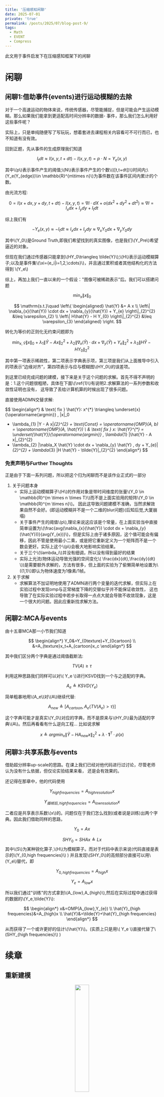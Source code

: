 ```yaml
---
title: '压缩感知闲聊'
date: 2025-07-01
private: 'true'
permalink: /posts/2025/07/blog-post-9/
tags:
  - Math
  - EVENT
  - Compress
---
```



此文用于事件启发下在压缩感知框架下的闲聊






# 闲聊
## 闲聊1:借助事件(events)进行运动模糊的去除
对于一个高速运动的物体来说，传统传感器，尽管能捕捉，但是可能会产生运动模糊。那么如果我们能拿到更适配高时间分辨率的数据-
事件，那么我们怎么利用好这些事件呢？

实际上，只是单纯随便写了写玩玩，想着套进去课程相关内容看可不可行而已，也不知道有没有效。

回到正题，先从事件的生成原理我们知道

$$
I_t dt \approx I(x,y,t+dt)-I(x,y,t)=p \cdot N = Y_e(x,y)
$$

其中\\(p\\)表示事件产生的阈值;\\(N\\)表示事件产生的个数\\(([t,t+dt])\\)时间内;\\(Y_e(Y_{edge})\in \mathbb{R}^{m\times n}\\)为事件数在该事件区间内累计的个数。

由光流方程:

$$
0=I(x+dx,y+dy,t+dt)-I(x,y,t)=\nabla I \cdot dX+ o(dx^2+dy^2+dt^2) \approx \nabla I=I_xdx+I_ydy+I_tdt
$$

综上我们有

$$
-Y_e(x,y)\approx -I_tdt \approx I_xdx+I_ydy \approx \nabla_x Y_0 dx + \nabla_y Y_0 dy
$$

其中\\(Y_0\\)是Ground Truth,即我们希望找到的真实图像，也是我们\\(Y_Pre\\)希望逼近的对象。

但现在我们通过传感器只能拿到\\(HY_0\triangleq \tilde{Y}\\);\\(H\\)表示运动模糊算子;以及是事件集\\(\xi=\{e_i|i=1,2,\cdots\}\\)，并且通过累积或者其他结构化的方法得到
\\(Y_e\\)

综上，再加上我们一直以来的一个假设："图像可被稀疏表示"后。我们可以搭建问题

$$
\min_x \|x\|_{0}
$$

$$
\mathrm{s.t.}\quad
\left\{
\begin{aligned}
\hat{Y} &= A x \\
\left\| \nabla_{x}(\hat{Y}) \cdot dx + \nabla_{y}(\hat{Y}) + Y_{e} \right\|_{2}^{2} &\leq \varepsilon_{2} \\
\left\| H\hat{Y} - H Y_{0} \right\|_{2}^{2} &\leq \varepsilon_{3}
\end{aligned}
\right.
$$

转化为等价的正则化无约束问题即为

$$
\min_{x,\hat{Y}} \|x\|_{0}+\lambda_1 \|\hat{Y} - A x\|_2^2 +\lambda_2 \| \nabla_{x}(\hat{Y}) \cdot dx + \nabla_{y}(\hat{Y}) + Y_{e} \|_2^2 +\lambda_3\| H\hat{Y} - H Y_{0} \|_2^2
$$

其中第一项表示稀疏性，第二项表示字典表示项，第三项是我们从上面推导中引入的项表示“边缘对齐”，第四项表示与应与模糊图\\(HY_0\\\)的误差项。

到这里已经完成问题的建模，接下来是关于这个问题的求解。首先不得不声明的是：1.这个问题很粗陋，具体在下面\\(\ref{1}\\)有说明2.求解算法的一系列参数和收敛性证明也没有，
这导致了丢给计算机算的时候出现了很多问题。

直接使用ADMN交替求解:

$$
\begin{align*}
& \text{ fix } \hat{Y}: x^{*} \triangleq \underset{x}{\operatorname{argmin}} \, \|x\|_0 
+ \lambda_{1} \|Y - A x\|_{2}^{2} + \text{Const} 
= \operatorname{OMP}(A, b) = \operatorname{OMP}(A, \hat{Y}) \\
& \text{ fix } x: \hat{Y}^{*} = \underset{\hat{Y}}{\operatorname{argmin}} \, \lambda_{1} \|\hat{Y} - A x\|_{2}^{2} 
+ \lambda_{2} \|\nabla_X \hat{Y} \cdot dx + \nabla_{y} \hat{Y} \, dy + Y_{e}\|_{2}^{2} + \lambda_{3} \|H \hat{Y} - \tilde{Y}\|_{2}^{2}
\end{align*}
$$

### 免责声明与Further Thoughts

正是由于下面一系列问题，所以把这个归为闲聊而不是该作业正式的一部分
  1. 关于问题本身
      * 实际上运动模糊算子\\(H\\)的作用对象是带时间维度的张量\\(Y_0 \in \mathbb{R}^{m \times n \times T}\\)而不是上面实验用的矩阵\\(Y_0 \in \mathbb{R}^{m \times n}\\)。
      因此这导致问题建模不准确，当然求解效果自然不会好。(即运动模糊并不是一个二维的blur问题)(后知后觉,大厦崩塌)
      * 关于事件产生的阈值\\(p\\),理论来说这应该是个常量，在上面实验当中直接简单设置为\\(\frac{avg(\nabla_{x}(\hat{Y}) \cdot dx + \nabla_{y}(\hat{Y}))}{avg(Y_{e})}\\)，但是实际上由于诸多原因，这个值可能会有偏移，因此不管是使用最小二乘，或是把它重新定义为一个矩阵而不是一个数会更好。实际上这个\\(p\\)会极大地影响实验结果。
      * 关于三个\\(\lambda_i\\)并没有细调，所以没有得到最好的结果
      * 实际上光流(物体运动导致光强的空间变化\\( \frac{dx}{dt},\frac{dy}{dt} \\))是需要额外求解的，方法有很多，但上面的实验为了偷懒简单地设置为\\((1,1)\\)即认为物体速度为1像素/1帧。
  2. 关于求解
      * 求解算法不加证明地使用了ADMN进行两个变量的迭代求解，但实际上在实验过程中发现omp与正常梯度下降的交替似乎并不能保证收敛性，
  这也导致了在实际实验过程中若步长取得一点点大就会导致不收敛现象，这是一个很大的问题。因此应重新找求解方法。


<!-- %------------------------------------------------------------------------ -->
## 闲聊2:MCA与events
由十五章MCA那一小节我们知道

$$
\begin{align*}
Y_0&=Y_{0texture}+Y_{0cartoon} \\
   &=A_{texture}x_t+A_{cartoon}x_c
\end{align*}
$$

其中我们区分两个字典是通过阈值截断法:

$$
TV(A) \geq \tau
$$

利用这种思路我们同样可以对\\( Y_e \\)进行KSVD找到一个与之适配的字典。

$$
A_e \triangleq KSVD(Y_e)
$$

简单粗暴地用\\(A_e\\)对\\(A\\)继续代替:

$$
A_{new}\triangleq \left[A_{cartoon},A_e\{TV(A_e)>\tau\} \right]
$$

这个字典可能才是真实\\(Y_0\\)对应的字典，而不是原来与\\(HY_0\\)最为适配的字典\\(A\\)。然后再看看有什么逆向工程...
比如说求解

$$
x\triangleq arg\min_{x}\|\tilde{Y}- HA_{new}x\|_2^2+\lambda \cdot \mathbf{1}^T\cdot \rho(x)
$$

## 闲聊3:共享系数与events
借助超分辨率up-scale的思路。在课上我们已经对他代码进行过讨论，尽管老师认为没有什么依据，但仅论实验结果来看，
还是会有效果的。

还记得在那章中，他的代码使用

$$
Y_{high frequencies}=A_{high resolution}x
$$

$$
Y_{插帧后,high frequencies}=A_{low resolution}x
$$

二者应是共享表示系数\\(x\\)的。问题仅在于我们怎么找到(或者说是训练)出两个字典。因此我们借助同样的思路，

$$
Y_0=Ax
$$

$$
SHY_0=SHAx\triangleq Lx
$$
其中\\(S\\)为某种锐化算子,\\(H\\)为模糊算子。而对于代码中表示来说(代码直接是表示的\\(Y_{0,high frequencies}\\) )
并且发现\\(SHY_0\\)的高频部分直接可以用\\(Y_e\\)替代，即

$$
Y_{0,high frequencies}=A_{high}x
$$

$$
Y_{e}=A_{low}x
$$

所以我们通过"训练"的方式拿到\\(A_{low},A_{high}\\),然后在实际过程中通过获得的数据的\\(Y_e,\tilde{Y}\\):

$$
\begin{align*}
x&=OMP(A_{low},Y_{e}) \\
\hat{Y}_{high frequencies}&=A_{high}x \\
\hat{Y}&=\tilde{Y}+\hat{Y}_{high frequencies}
\end{align*}
$$

从而获得了一个或许更好的估计\\(\hat{Y}\\)。(实质上只是用\\( Y_e \\)直接代替了\\(SHY_{high frequencies}\\) )

# 续章
## 重新建模
<div style="text-align: center;">
  <img src='/images/Event_deblur_chat/event_deblur_onenote.png'>
  <p>event_deblur_remodel</p>
</div>

## 实验结果 

### 输入
<div style="text-align: center;">
  <img src='/images/Event_deblur_chat/input_visualize.png'>
  <p>input_visualize</p>
</div>

<div style="text-align: center;">
<style scoped>
   /* 注意：scoped属性可以限制样式只在该父元素内生效，但并非所有浏览器都支持（尤其是旧版浏览器） */
   img {
     width: 30%;
     height: auto;
   }
 </style>
  <!-- 使用 Flex 布局实现水平排列 -->
  <div style="display: flex; justify-content: center; gap: 10px;">
    <img src='/images/Event_deblur_chat/iteration0.png'>
    <img src='/images/Event_deblur_chat/iteration24.png'>
    <img src='/images/Event_deblur_chat/iteration100.png'>
  </div>
  <p>iterations</p>
</div>

# 误差图
<div style="text-align: center;">
  <img src='/images/Event_deblur_chat/Iterations_visualize.png'>
  <p>iterations</p>
</div>

